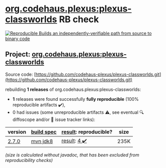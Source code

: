 [org.codehaus.plexus:plexus-classworlds](https://central.sonatype.com/artifact/org.codehaus.plexus/plexus-classworlds/versions) RB check
=======

[![Reproducible Builds](https://reproducible-builds.org/images/logos/rb.svg) an independently-verifiable path from source to binary code](https://reproducible-builds.org/)

## Project: [org.codehaus.plexus:plexus-classworlds](https://central.sonatype.com/artifact/org.codehaus.plexus/plexus-classworlds/versions)

Source code: [https://github.com/codehaus-plexus/plexus-classworlds.git](https://github.com/codehaus-plexus/plexus-classworlds.git)

rebuilding **1 releases** of org.codehaus.plexus:plexus-classworlds:
- **1** releases were found successfully **fully reproducible** (100% reproducible artifacts :heavy_check_mark:),
- 0 had issues (some unreproducible artifacts :warning:, see eventual :mag: diffoscope and/or :memo: issue tracker links):

| version | [build spec](/BUILDSPEC.md) | [result](https://reproducible-builds.org/docs/jvm/): reproducible? | size |
| -- | --------- | ------ | -- |
| [2.7.0](https://central.sonatype.com/artifact/org.codehaus.plexus/plexus-classworlds/2.7.0/pom) | [mvn jdk8](plexus-classworlds-2.7.0.buildspec) | [result](plexus-classworlds-2.7.0.buildinfo): [4 :heavy_check_mark: ](plexus-classworlds-2.7.0.buildcompare) | 235K |

<i>(size is calculated without javadoc, that has been excluded from reproducibility checks)</i>
